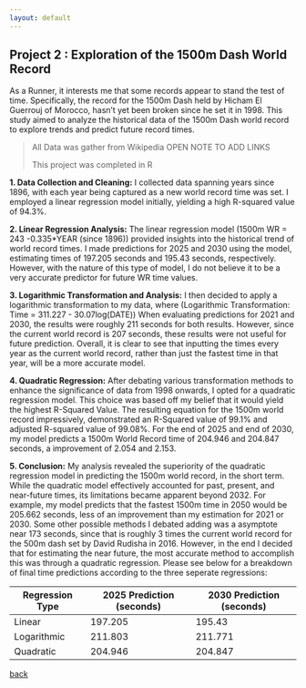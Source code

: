 ```yaml
---
layout: default
---
```


## Project 2 : Exploration of the 1500m Dash World Record

As a Runner, it interests me that some records appear to stand the test of time. Specifically, the record for the 1500m Dash held by Hicham El Guerrouj of Morocco, hasn’t yet been broken since he set it in 1998. This study aimed to analyze the historical data of the 1500m Dash world record to explore trends and predict future record times.

> All Data was gather from Wikipedia OPEN NOTE TO ADD LINKS
>
> This project was completed in R

**1. Data Collection and Cleaning:**
I collected data spanning years since 1896, with each year being captured as a new world record time was set. I employed a linear regression model initially, yielding a high R-squared value of 94.3%.


**2. Linear Regression Analysis:**
The linear regression model (1500m WR = 243 -0.335*YEAR (since 1896)) provided insights into the historical trend of world record times. I made predictions for 2025 and 2030 using the model, estimating times of 197.205 seconds and 195.43 seconds, respectively. However, with the nature of this type of model, I do not believe it to be a very accurate predictor for future WR time values. 

**3. Logarithmic Transformation and Analysis:**
I then decided to apply a logarithmic transformation to my data, where (Logarithmic Transformation: Time = 311.227  - 30.07log(DATE)) When evaluating predictions for 2021 and 2030, the results were roughly 211 seconds for both results. However, since the current world record is 207 seconds, these results were not useful for future prediction. Overall, it is clear to see that inputting the times every year as the current world record, rather than just the fastest time in that year, will be a more accurate model.


**4. Quadratic Regression:**
After debating various transformation methods to enhance the significance of data from 1998 onwards, I opted for a quadratic regression model. This choice was based off my belief that it would yield the highest R-Squared Value. The resulting equation for the 1500m world record impressively, demonstrated an R-Squared value of 99.1% and adjusted R-squared value of 99.08%. For the end of 2025 and end of 2030, my model predicts a 1500m World Record time of 204.946 and 204.847 seconds, a improvement of 2.054 and 2.153. 

**5. Conclusion:**
My analysis revealed the superiority of the quadratic regression model in predicting the 1500m world record, in the short term. While the quadratic model effectively accounted for past, present, and near-future times, its limitations became apparent beyond 2032. For example, my model predicts that the fastest 1500m time in 2050 would be 205.662 seconds, less of an improvement than my estimation for 2021 or 2030. Some other possible methods I debated adding was a asymptote near 173 seconds, since that is roughly 3 times the current world record for the 500m dash set by David Rudisha in 2016. However, in the end I decided that for estimating the near future, the most accurate method to accomplish this was through a quadratic regression. Please see below for a breakdown of final time predictions according to the three seperate regressions:

| Regression Type | 2025 Prediction (seconds) | 2030 Prediction (seconds) |
|-----------------|----------------------------|----------------------------|
| Linear          | 197.205                    | 195.43                     |
| Logarithmic     | 211.803                    | 211.771                    |
| Quadratic       | 204.946                    | 204.847                    |



[back](./)
